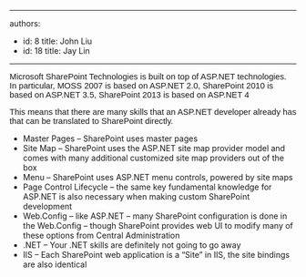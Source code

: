 

---
authors:
  - id: 8
    title: John Liu
  - id: 18
    title: Jay Lin
---




<span class='intro'> 
  <span lang="EN-AU" style="font-family&#58;calibri, sans-serif;font-size&#58;11pt;">Microsoft SharePoint Technologies is built on top of ASP.NET technologies.&#160; In particular, MOSS 2007 is based on ASP.NET 2.0, SharePoint 2010 is based on ASP.NET 3.5, SharePoint 2013 is based on ASP.NET 4</span> </span>


  <p>
    <span lang="EN-AU" style="font-family&#58;calibri, sans-serif;font-size&#58;11pt;">This means that there are many skills that an ASP.NET developer already has that can be translated to SharePoint directly.</span>
  </p>
<ul>
    <li>Master Pages – SharePoint uses master pages </li>
    <li>Site Map – SharePoint uses the ASP.NET site map provider model and comes with many additional customized site map providers out of the box</li>
    <li>Menu – SharePoint uses ASP.NET menu controls, powered by site maps</li>
    <li>Page Control Lifecycle – the same key fundamental knowledge for ASP.NET is also necessary when making custom SharePoint development</li>
    <li>Web.Config – like ASP.NET – many SharePoint configuration is done in the Web.Config – though SharePoint provides web UI to modify many of these options from Central Administration</li>
    <li>.NET – Your .NET skills are definitely not going to go away</li>
    <li>IIS – Each SharePoint web application is a “Site” in IIS, the site bindings are also identical</li>
</ul>



